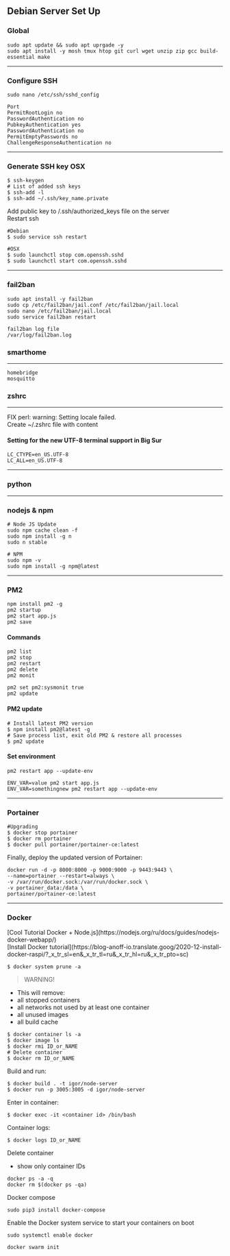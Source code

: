 <h2>Debian Server Set Up</h2>
<h3>Global</h3>

```
sudo apt update && sudo apt uprgade -y
sudo apt install -y mosh tmux htop git curl wget unzip zip gcc build-essential make
```

---
<h3>Configure SSH</h3>


```
sudo nano /etc/ssh/sshd_config

Port
PermitRootLogin no
PasswordAuthentication no
PubkeyAuthentication yes
PasswordAuthentication no
PermitEmptyPasswords no
ChallengeResponseAuthentication no
```

---
<h3>Generate SSH key OSX</h3>

```
$ ssh-keygen
# List of added ssh keys
$ ssh-add -l
$ ssh-add ~/.ssh/key_name.private
```
Add public key to /.ssh/authorized_keys file on the server<br>
Restart ssh
```
#Debian
$ sudo service ssh restart

#OSX
$ sudo launchctl stop com.openssh.sshd
$ sudo launchctl start com.openssh.sshd
```

---
<h3>fail2ban</h3>

```
sudo apt install -y fail2ban
sudo cp /etc/fail2ban/jail.conf /etc/fail2ban/jail.local
sudo nano /etc/fail2ban/jail.local
sudo service fail2ban restart
```
```
fail2ban log file
/var/log/fail2ban.log
```

<h3>smarthome</h3>
<hr>

```
homebridge
mosquitto
```

<h3>zshrc</h3>
<hr>


FIX perl: warning: Setting locale failed. <br>
Create ~/.zshrc file with content 

<h4>Setting for the new UTF-8 terminal support in Big Sur</h4>

```
LC_CTYPE=en_US.UTF-8
LC_ALL=en_US.UTF-8
```

---
<h3>python</h3>

---
<h3>nodejs & npm</h3>

```
# Node JS Update
sudo npm cache clean -f
sudo npm install -g n
sudo n stable

# NPM
sudo npm -v
sudo npm install -g npm@latest
```

---
<h3>PM2</h3>

```
npm install pm2 -g
pm2 startup
pm2 start app.js
pm2 save
```

<h4>Commands</h4>

```
pm2 list
pm2 stop
pm2 restart
pm2 delete
pm2 monit

pm2 set pm2:sysmonit true
pm2 update
```

<h4>PM2 update</h4>

```
# Install latest PM2 version
$ npm install pm2@latest -g
# Save process list, exit old PM2 & restore all processes
$ pm2 update
```

<h4>Set environment</h4>

```
pm2 restart app --update-env
```
```
ENV_VAR=value pm2 start app.js
ENV_VAR=somethingnew pm2 restart app --update-env
```

---
<h3>Portainer</h3>

```
#Upgrading
$ docker stop portainer
$ docker rm portainer
$ docker pull portainer/portainer-ce:latest
```

Finally, deploy the updated version of Portainer:
```
docker run -d -p 8000:8000 -p 9000:9000 -p 9443:9443 \
--name=portainer --restart=always \
-v /var/run/docker.sock:/var/run/docker.sock \
-v portainer_data:/data \
portainer/portainer-ce:latest
```

---
<h3>Docker</h3>
[Cool Tutorial Docker + Node.js](https://nodejs.org/ru/docs/guides/nodejs-docker-webapp/)
<br>
[Install Docker tutorial](https://blog-anoff-io.translate.goog/2020-12-install-docker-raspi/?_x_tr_sl=en&_x_tr_tl=ru&_x_tr_hl=ru&_x_tr_pto=sc)

```
$ docker system prune -a
```

>WARNING!<br> 
* This will remove:<br>
* all stopped containers<br>
* all networks not used by at least one container<br>
* all unused images<br>
* all build cache<br>

```
$ docker container ls -a
$ docker image ls
$ docker rmi ID_or_NAME
# Delete container 
$ docker rm ID_or_NAME 
```

Build and run:
```
$ docker build . -t igor/node-server
$ docker run -p 3005:3005 -d igor/node-server
```

Enter in container:
```
$ docker exec -it <container id> /bin/bash
```

Container logs:
```
$ docker logs ID_or_NAME
```

Delete container<br>
- show only container IDs
```
docker ps -a -q
docker rm $(docker ps -qa)
```

Docker compose
```
sudo pip3 install docker-compose
```

Enable the Docker system service to start your containers on boot
```
sudo systemctl enable docker
```

```
docker swarm init
```







